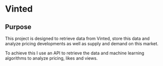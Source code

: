 # Vinted
## Purpose
This project is designed to retrieve data from Vinted, store this data and analyze pricing developments as well as supply and demand on this market.


To achieve this I use an API to retrieve the data and machine learning algorithms to analyze pricing, likes and views. 
